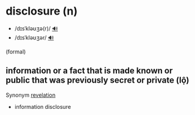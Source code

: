 # disclosure (n)

- /dɪsˈkləʊʒə(r)/ [🔊](https://www.oxfordlearnersdictionaries.com/media/english/uk_pron/e/ent/entic/enticing__gb_1.mp3)
- /dɪsˈkləʊʒər/ [🔊](https://www.oxfordlearnersdictionaries.com/media/english/uk_pron/e/ent/entic/enticing__gb_1.mp3)

(formal)

## information or a fact that is made known or public that was previously secret or private (lộ)

Synonym [revelation]()

- information disclosure